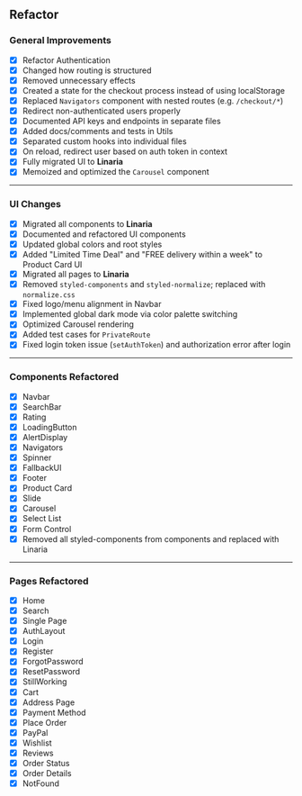 ## Refactor

### General Improvements

- [x] Refactor Authentication
- [x] Changed how routing is structured
- [x] Removed unnecessary effects
- [x] Created a state for the checkout process instead of using localStorage
- [x] Replaced `Navigators` component with nested routes (e.g. `/checkout/*`)
- [x] Redirect non-authenticated users properly
- [x] Documented API keys and endpoints in separate files
- [x] Added docs/comments and tests in Utils
- [x] Separated custom hooks into individual files
- [x] On reload, redirect user based on auth token in context
- [x] Fully migrated UI to **Linaria**
- [x] Memoized and optimized the `Carousel` component

---

### UI Changes

- [x] Migrated all components to **Linaria**
- [x] Documented and refactored UI components
- [x] Updated global colors and root styles
- [x] Added "Limited Time Deal" and "FREE delivery within a week" to Product Card UI
- [x] Migrated all pages to **Linaria**
- [x] Removed `styled-components` and `styled-normalize`; replaced with `normalize.css`
- [x] Fixed logo/menu alignment in Navbar
- [x] Implemented global dark mode via color palette switching
- [x] Optimized Carousel rendering
- [x] Added test cases for `PrivateRoute`
- [x] Fixed login token issue (`setAuthToken`) and authorization error after login

---

### Components Refactored

- [x] Navbar
- [x] SearchBar
- [x] Rating
- [x] LoadingButton
- [x] AlertDisplay
- [x] Navigators
- [x] Spinner
- [x] FallbackUI
- [x] Footer
- [x] Product Card
- [x] Slide
- [x] Carousel
- [x] Select List
- [x] Form Control
- [x] Removed all styled-components from components and replaced with Linaria

---

### Pages Refactored

- [x] Home
- [x] Search
- [x] Single Page
- [x] AuthLayout
- [x] Login
- [x] Register
- [x] ForgotPassword
- [x] ResetPassword
- [x] StillWorking
- [x] Cart
- [x] Address Page
- [x] Payment Method
- [x] Place Order
- [x] PayPal
- [x] Wishlist
- [x] Reviews
- [x] Order Status
- [x] Order Details
- [x] NotFound
